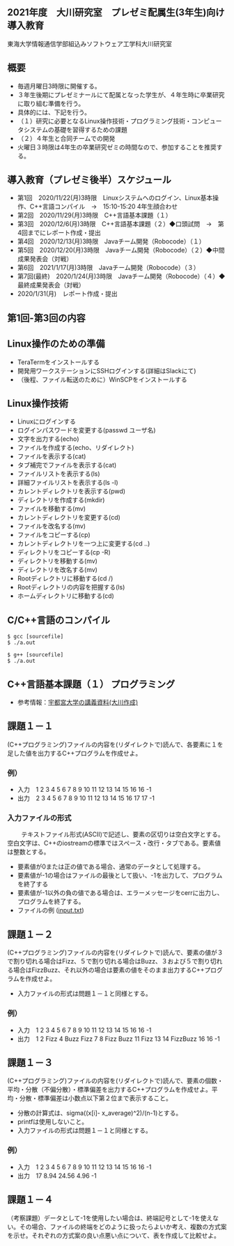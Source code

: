 2021年度　大川研究室　プレゼミ配属生(3年生)向け導入教育
----
東海大学情報通信学部組込みソフトウェア工学科大川研究室

概要
----
- 毎週月曜日3時限に開催する。
- ３年生後期にプレゼミナールにて配属となった学生が、４年生時に卒業研究に取り組む準備を行う。
- 具体的には、下記を行う。
 - （１）研究に必要となるLinux操作技術・プログラミング技術・コンピュータシステムの基礎を習得するための課題
 - （２）４年生と合同チームでの開発
- 火曜日３時限は4年生の卒業研究ゼミの時間なので、参加することを推奨する。


導入教育（プレゼミ後半）スケジュール
----

- 第1回　2020/11/22(月)3時限　Linuxシステムへのログイン、Linux基本操作、C++言語コンパイル　→　15:10-15:20 4年生顔合わせ
- 第2回　2020/11/29(月)3時限　C++言語基本課題（１）
- 第3回　2020/12/6(月)3時限　C++言語基本課題（２）◆口頭試問　→　第4回までにレポート作成・提出
- 第4回　2020/12/13(月)3時限　Javaチーム開発（Robocode）（１）
- 第5回　2020/12/20(月)3時限　Javaチーム開発（Robocode）（２）◆中間成果発表会（対戦）
- 第6回　2021/1/17(月)3時限　Javaチーム開発（Robocode）（３）
- 第7回(最終)　2020/1/24(月)3時限　Javaチーム開発（Robocode）（４）◆最終成果発表会（対戦）
- 2020/1/31(月)　レポート作成・提出

第1回-第3回の内容
----

Linux操作のための準備
----
- TeraTermをインストールする
- 開発用ワークステーションにSSHログインする(詳細はSlackにて)
- （後程、ファイル転送のために）WinSCPをインストールする

Linux操作技術
----
- Linuxにログインする
- ログインパスワードを変更する(passwd ユーザ名)
- 文字を出力する(echo)
- ファイルを作成する(echo、リダイレクト)
- ファイルを表示する(cat)
- タブ補完でファイルを表示する(cat)
- ファイルリストを表示する(ls)
- 詳細ファイルリストを表示する(ls -l)
- カレントディレクトリを表示する(pwd)
- ディレクトリを作成する(mkdir)
- ファイルを移動する(mv)
- カレントディレクトリを変更する(cd)
- ファイルを改名する(mv)
- ファイルをコピーする(cp)
- カレントディレクトリを一つ上に変更する(cd ..)
- ディレクトリをコピーする(cp -R)
- ディレクトリを移動する(mv)
- ディレクトリを改名する(mv)
- Rootディレクトリに移動する(cd /)
- Rootディレクトリの内容を把握する(ls)
- ホームディレクトリに移動する(cd)


C/C++言語のコンパイル
----

    $ gcc [sourcefile]
    $ ./a.out

    $ g++ [sourcefile]
    $ ./a.out

C++言語基本課題（１） プログラミング
----

- 参考情報：<a href="http://www.ced.is.utsunomiya-u.ac.jp/lecture/2018/prog/p3/kadai2/page1.php">宇都宮大学の講義資料(大川作成)</a>

## 課題１－１
(C++プログラミング)ファイルの内容を(リダイレクトで)読んで、各要素に１を足した値を出力するC++プログラムを作成せよ。
　
### 例）
- 入力　1 2 3 4 5 6 7 8 9 10 11 12 13 14 15 16 16 -1 　　
- 出力　2 3 4 5 6 7 8 9 10 11 12 13 14 15 16 17 17 -1
　
### 入力ファイルの形式
　　
テキストファイル形式(ASCII)で記述し、要素の区切りは空白文字とする。空白文字は、C++のiostreamの標準ではスペース・改行・タブである。要素値は整数とする。
　　　
- 要素値が0または正の値である場合、通常のデータとして処理する。 　　　
- 要素値が-1の場合はファイルの最後として扱い、-1を出力して、プログラムを終了する 　　　
- 要素値が-1以外の負の値である場合は、エラーメッセージをcerrに出力し、プログラムを終了する。
- ファイルの例 (<a href="data/input.txt">input.txt</a>)

## 課題１－２
(C++プログラミング)ファイルの内容を(リダイレクトで)読んで、要素の値が３で割り切れる場合はFizz、５で割り切れる場合はBuzz、３および５で割り切れる場合はFizzBuzz、それ以外の場合は要素の値をそのまま出力するC++プログラムを作成せよ。

- 入力ファイルの形式は問題１－１と同様とする。

### 例）
- 入力　1 2 3 4 5 6 7 8 9 10 11 12 13 14 15 16 16 -1 　　
- 出力　1 2 Fizz 4 Buzz Fizz 7 8 Fizz Buzz 11 Fizz 13 14 FizzBuzz 16 16 -1

## 課題１－３
(C++プログラミング)ファイルの内容を(リダイレクトで)読んで、要素の個数・平均・分散（不偏分散）・標準偏差を出力するC++プログラムを作成せよ。平均・分散・標準偏差は小数点以下第２位まで表示すること。
　
- 分散の計算式は、sigma((x[i]- x_average)^2)/(n-1)とする。 　
- printfは使用しないこと。 　
- 入力ファイルの形式は問題１－１と同様とする。 　

### 例）
- 入力　1 2 3 4 5 6 7 8 9 10 11 12 13 14 15 16 16 -1 　　
- 出力　17 8.94 24.56 4.96 -1

## 課題１－４
（考察課題）データとして-1を使用したい場合は、終端記号として-1を使えない。その場合、ファイルの終端をどのように扱ったらよいか考え、複数の方式案を示せ。それぞれの方式案の良い点悪い点について、表を作成して比較せよ。

